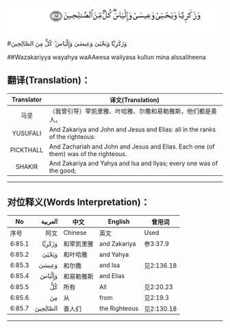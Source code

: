 ![006:085](images/006_085.gif)

#وَزَكَرِيَّا وَيَحْيَىٰ وَعِيسَىٰ وَإِلْيَاسَ ۖ كُلٌّ مِنَ الصَّالِحِينَ 

##Wazakariyya wayahya waAAeesa wailyasa kullun mina alssaliheena 

## 翻译(Translation)：

| Translator | 译文(Translation)                                            |
| :--------: | ------------------------------------------------------------ |
|    马坚    | （我曾引导）宰凯里雅、叶哈雅、尔撒和易勒雅斯，他们都是善人。 |
|  YUSUFALI  | And Zakariya and John and Jesus and Elias: all in the ranks of the righteous: |
| PICKTHALL  | And Zachariah and John and Jesus and Elias. Each one (of them) was of the righteous. |
|   SHAKIR   | And Zakariya and Yahya and Isa and Ilyas; every one was of the good; |

---

## 对位释义(Words Interpretation)：

| No   | العربية | 中文    | English | 曾用词 |
| ---- | ------: | ------- | ------- | ------ |
| 序号 |    阿文 | Chinese | 英文    | Used   |
| 6:85.1 | وَزَكَرِيَّا   | 和宰凯里雅 | and Zakariya  | 参3:37.9   |
| 6:85.2 | وَيَحْيَىٰ    | 和叶哈雅   | and Yahya     |            |
| 6:85.3 | وَعِيسَىٰ    | 和尔撒     | and Isa       | 见2:136.18 |
| 6:85.4 | وَإِلْيَاسَ   | 和易勒雅斯 | and Elias     |            |
| 6:85.5 | كُلٌّ       | 所有       | All           | 见2:20.23  |
| 6:85.6 | مِنَ       | 从         | from          | 见2:19.3 |
| 6:85.7 | الصَّالِحِينَ | 善人们     | the Righteous | 见2:130.18 |

---
